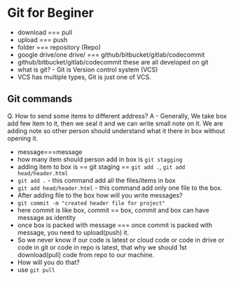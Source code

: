 # Git for Beginer

- download === pull
- upload === push
- folder === repository (Repo)
- google drive/one drive/  === github/bitbucket/gitlab/codecommit
- github/bitbucket/gitlab/codecommit these are all developed on git
- what is git? - Git is Version control system (VCS)
- VCS has multiple types, Git is just one of VCS.

## Git commands

Q. How to send some items to different address?
A - Generally, We take box add few item to it, then we seal it and we can write small note on it. We are adding note so other person should understand what it there in box without opening it.

- message===message
- how many item should person add in box is `git stagging`
- adding item to box is == git staging == `git add .`, `git add head/header.html`
- `git add .` - this command add all the files/items in box
- `git add head/header.html` - this command add only one file to the box.
- After adding file to the box how will you write messages?
- `git commit -m "created header file for project"`
- here commit is like box, commit == box, commit and box can have message as identity
- once box is packed with message === once commit is packed with message, you need to upload(push) it.
- So we never know if our code is latest or cloud code or code in drive or code in git or code in repo is latest, that why we should 1st download(pull) code from repo to our machine.
- How will you do that?
- use `git pull`





